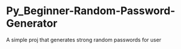 # Py_Beginner-Random-Password-Generator
 A simple proj that generates strong random passwords for user
